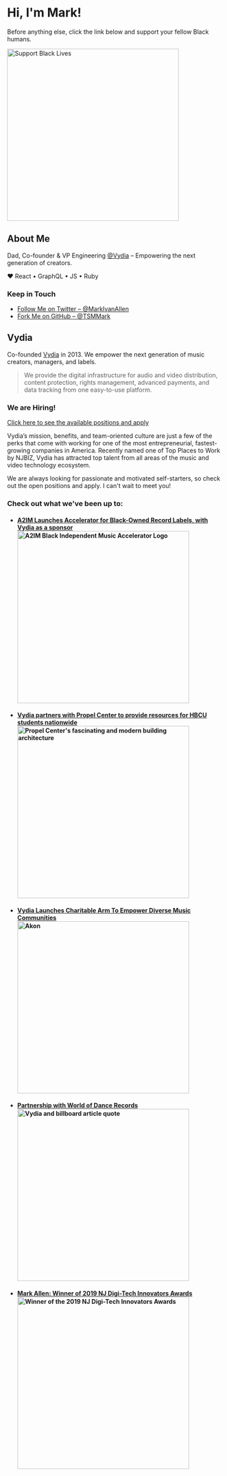 <h1>Hi, I'm Mark!</h1>

Before anything else, click the link below and support your fellow Black humans.

<a href="https://blacklivesmatters.carrd.co">
  <img
    width="400"
    alt="Support Black Lives"
    src="https://www.aidsmap.com/sites/default/files/styles/aidsmap_medium_crop/public/2020-06/2000x1300%20aidsmap-BLM.png?itok=s-xlM96r"
  />
</a>

<h2>About Me</h2>

Dad, Co-founder & VP Engineering <a href="https://github.com/Vydia">@Vydia</a> – Empowering the next generation of creators.

❤️ React • GraphQL • JS • Ruby

<h3>Keep in Touch</h3>
<ul>
  <li>
    <a href="https://twitter.com/MarkIvanAllen">
      Follow Me on Twitter – @MarkIvanAllen
    </a>
  </li>
  <li>
    <a href="https://github.com/TSMMark">
      Fork Me on GitHub – @TSMMark
    </a>
  </li>
</ul>

<h2>
  Vydia
</h2>

Co-founded <a href="https://vydia.com">Vydia</a> in 2013. We empower the next generation of music creators, managers, and labels.

> We provide the digital infrastructure for audio and video distribution, content protection, rights management, advanced payments, and data tracking from one easy-to-use platform.

<h3>
  We are Hiring!
</h3>

<a
  href="https://www.comeet.com/jobs/vydia/35.00C"
  target="_blank"
  rer="noopener noreferrer">
  Click here to see the available positions and apply
</a>

Vydia’s mission, benefits, and team-oriented culture are just a few of the perks that come with working for one of the most entrepreneurial, fastest-growing companies in America. Recently named one of Top Places to Work by NJBIZ, Vydia has attracted top talent from all areas of the music and video technology ecosystem.

We are always looking for passionate and motivated self-starters, so check out the open positions and apply. I can't wait to meet you!

<h3>
  Check out what we've been up to:
</h3>

<ul>
  <li>
    <h4>
      <a
        href="https://www.billboard.com/articles/business/9512522/a2im-black-independent-music-accelerator-record-labels"
        target="_blank"
        rer="noopener noreferrer"
      >
        A2IM Launches Accelerator for Black-Owned Record Labels, with Vydia as a sponsor
        <br/>
        <img
          width="400"
          alt="A2IM Black Independent Music Accelerator Logo"
          src="https://static.billboard.com/files/2021/01/Bima-Application-logo-2021-billboard-1548-1610831249-compressed.jpg"
        />
      </a>
    </h4>
  </li>

  <li>
    <h4>
      <a
        href="https://www.billboard.com/articles/business/9512522/a2im-black-independent-music-accelerator-record-labels"
        target="_blank"
        rer="noopener noreferrer"
      >
        Vydia partners with Propel Center to provide resources for HBCU students nationwide
        <br/>
        <img
          width="400"
          alt="Propel Center's fascinating and modern building architecture"
          src="https://pbs.twimg.com/card_img/1349343365498888194/zPaeKzb-?format=jpg&name=medium"
        />
      </a>
    </h4>
  </li>

  <li>
    <h4>
      <a
        href="https://www.forbes.com/sites/andreazarczynski/2020/07/10/vydia-launches-charitable-arm-to-empower-diverse-music-communities/#4c9175c34f5e"
        target="_blank"
        rer="noopener noreferrer"
      >
        Vydia Launches Charitable Arm To Empower Diverse Music Communities
        <br/>
        <img
          width="400"
          alt="Akon"
          src="https://specials-images.forbesimg.com/imageserve/a6b4af91c152472494f4c12eca08971a/960x0.jpg?fit=scale"
        />
      </a>
    </h4>
  </li>

  <li>
    <h4>
      <a
        href="https://www.forbes.com/sites/andreazarczynski/2020/07/10/vydia-launches-charitable-arm-to-empower-diverse-music-communities/#4c9175c34f5e"
        target="_blank"
        rer="noopener noreferrer"
      >
        Partnership with World of Dance Records
        <br/>
        <img
          width="400"
          alt="Vydia and billboard article quote"
          src="https://pbs.twimg.com/media/EiyX8QtVoAAf45Z?format=jpg&name=4096x4096"
        />
      </a>
    </h4>
  </li>

  <li>
    <h4>
      <a
        href="https://njbiz.com/event/njdigitech/"
        target="_blank"
        rer="noopener noreferrer"
      >
        Mark Allen: Winner of 2019 NJ Digi-Tech Innovators Awards
        <br/>
        <img
          width="400"
          alt="Winner of the 2019 NJ Digi-Tech Innovators Awards"
          src="https://njbiz.com/files/2018/12/DigiTechLogo-01.jpg"
        />
      </a>
    </h4>
  </li>
</ul>
